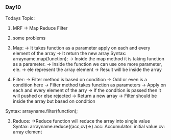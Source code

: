 ### Day10

Todays Topic:

1.  MRF -> Map Reduce Filter
2.  some problems

3.  Map:
    -> It takes function as a parameter apply on each and every element of the array
    -> It return the new array
    Syntax:
    arrayname.map(function);
    -> Inside the map method it is taking function as a parameter.
    -> Inside the function we can use one more parameter, ele.
    -> ele represent the array element
    -> Result will be inside the array

4.  Filter:
    -> Filter method is based on condition
    -> Odd or even is a condition here
    -> Filter method takes function as parameters
    -> Apply on each and every element of the arry
    -> If the condition is passed then it will pushed or else rejected
    -> Return a new array
    -> Filter should be inside the array but based on condition

Syntax:
arrayname.filter(function);

3. Reduce:
   ->Reduce function will reduce the array into single value
   Syntax:
   arrayname.reduce((acc,cv)=>)
   acc: Accumulator: initial value
   cv: array element
